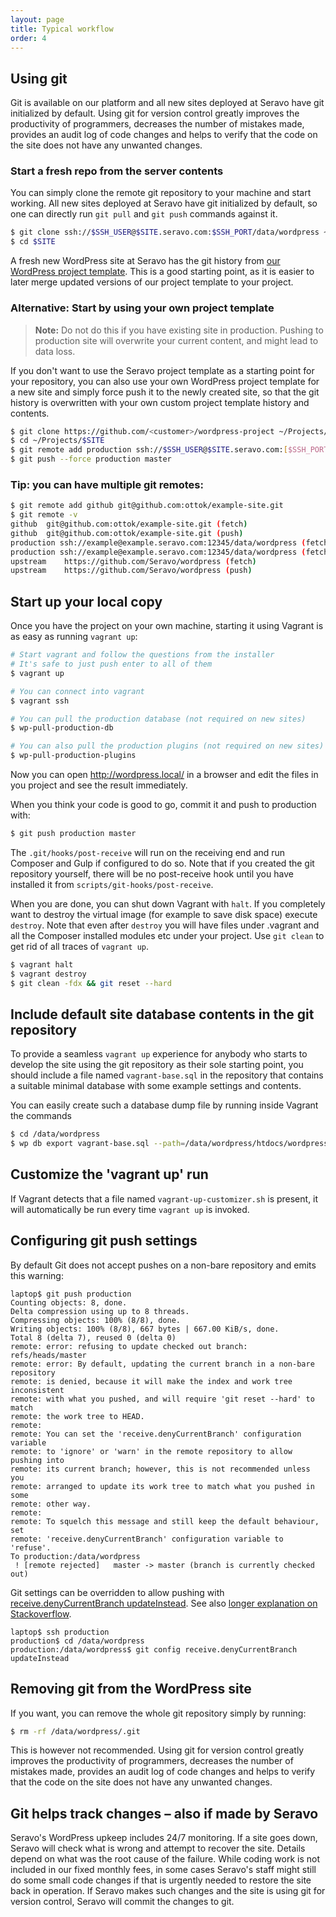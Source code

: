 ```yaml
---
layout: page
title: Typical workflow
order: 4
---
```


## Using git

Git is available on our platform and all new sites deployed at Seravo have git initialized by default. Using git for version control greatly improves the productivity of programmers, decreases the number of mistakes made, provides an audit log of code changes and helps to verify that the code on the site does not have any unwanted changes.

### Start a fresh repo from the server contents

You can simply clone the remote git repository to your machine and start working. All new sites deployed at Seravo have git initialized by default, so one can directly run `git pull` and `git push` commands against it.

```bash
$ git clone ssh://$SSH_USER@$SITE.seravo.com:$SSH_PORT/data/wordpress ~/Projects/$SITE --origin production
$ cd $SITE
```

A fresh new WordPress site at Seravo has the git history from [our WordPress project template](https://github.com/Seravo/wordpress). This is a good starting point, as it is easier to later merge updated versions of our project template to your project.

### Alternative: Start by using your own project template
> **Note:** Do not do this if you have existing site in production. Pushing to production site will overwrite your current content, and might lead to data loss.

If you don't want to use the Seravo project template as a starting point for your repository, you can also use your own WordPress project template for a new site and simply force push it to the newly created site, so that the git history is overwritten with your own custom project template history and contents.

```bash
$ git clone https://github.com/<customer>/wordpress-project ~/Projects/$SITE
$ cd ~/Projects/$SITE
$ git remote add production ssh://$SSH_USER@$SITE.seravo.com:[$SSH_PORT]/data/wordpress
$ git push --force production master
```

### Tip: you can have multiple git remotes:
```bash
$ git remote add github git@github.com:ottok/example-site.git
$ git remote -v
github	git@github.com:ottok/example-site.git (fetch)
github	git@github.com:ottok/example-site.git (push)
production ssh://example@example.seravo.com:12345/data/wordpress (fetch)
production ssh://example@example.seravo.com:12345/data/wordpress (fetch)
upstream	https://github.com/Seravo/wordpress (fetch)
upstream	https://github.com/Seravo/wordpress (push)
```

## Start up your local copy

Once you have the project on your own machine, starting it using Vagrant is as easy as running `vagrant up`:

```bash
# Start vagrant and follow the questions from the installer
# It's safe to just push enter to all of them
$ vagrant up

# You can connect into vagrant
$ vagrant ssh

# You can pull the production database (not required on new sites)
$ wp-pull-production-db

# You can also pull the production plugins (not required on new sites)
$ wp-pull-production-plugins
```

Now you can open http://wordpress.local/ in a browser and edit the files in you project and see the result immediately.


When you think your code is good to go, commit it and push to production with:

```bash
$ git push production master
```

The `.git/hooks/post-receive` will run on the receiving end and run Composer and Gulp if configured to do so. Note that if you created the git repository yourself, there will be no post-receive hook until you have installed it from `scripts/git-hooks/post-receive`.

When you are done, you can shut down Vagrant with `halt`. If you completely want to destroy the virtual image (for example to save disk space) execute `destroy`. Note that even after `destroy` you will have files under .vagrant and all the Composer installed modules etc under your project. Use `git clean` to get rid of all traces of `vagrant up`.

```bash
$ vagrant halt
$ vagrant destroy
$ git clean -fdx && git reset --hard
```

## Include default site database contents in the git repository

To provide a seamless `vagrant up` experience for anybody who starts to develop the site using the git repository as their sole starting point, you should include a file named `vagrant-base.sql` in the repository that contains a suitable minimal database with some example settings and contents.

You can easily create such a database dump file by running inside Vagrant the commands

```bash
$ cd /data/wordpress
$ wp db export vagrant-base.sql --path=/data/wordpress/htdocs/wordpress --skip-extended-insert --allow-root --single-transaction
```

## Customize the 'vagrant up' run

If Vagrant detects that a file named `vagrant-up-customizer.sh` is present, it will automatically be run every time `vagrant up` is invoked.

## Configuring git push settings

By default Git does not accept pushes on a non-bare repository and emits this warning:

```
laptop$ git push production
Counting objects: 8, done.
Delta compression using up to 8 threads.
Compressing objects: 100% (8/8), done.
Writing objects: 100% (8/8), 667 bytes | 667.00 KiB/s, done.
Total 8 (delta 7), reused 0 (delta 0)
remote: error: refusing to update checked out branch: refs/heads/master
remote: error: By default, updating the current branch in a non-bare repository
remote: is denied, because it will make the index and work tree inconsistent
remote: with what you pushed, and will require 'git reset --hard' to match
remote: the work tree to HEAD.
remote:
remote: You can set the 'receive.denyCurrentBranch' configuration variable
remote: to 'ignore' or 'warn' in the remote repository to allow pushing into
remote: its current branch; however, this is not recommended unless you
remote: arranged to update its work tree to match what you pushed in some
remote: other way.
remote:
remote: To squelch this message and still keep the default behaviour, set
remote: 'receive.denyCurrentBranch' configuration variable to 'refuse'.
To production:/data/wordpress
 ! [remote rejected]   master -> master (branch is currently checked out)
```

Git settings can be overridden to allow pushing with [receive.denyCurrentBranch updateInstead](https://git-scm.com/docs/git-config#Documentation/git-config.txt-receivedenyCurrentBranch). See also [longer explanation on Stackoverflow](https://stackoverflow.com/a/28262104/1151722).

```
laptop$ ssh production
production$ cd /data/wordpress
production:/data/wordpress$ git config receive.denyCurrentBranch updateInstead
```

## Removing git from the WordPress site

If you want, you can remove the whole git repository simply by running:

```bash
$ rm -rf /data/wordpress/.git
```

This is however not recommended. Using git for version control greatly improves the productivity of programmers, decreases the number of mistakes made, provides an audit log of code changes and helps to verify that the code on the site does not have any unwanted changes.

## Git helps track changes – also if made by Seravo

Seravo's WordPress upkeep includes 24/7 monitoring. If a site goes down, Seravo will check what is wrong and attempt to recover the site. Details depend on what was the root cause of the failure. While coding work is not included in our fixed monthly fees, in some cases Seravo's staff might still do some small code changes if that is urgently needed to restore the site back in operation. If Seravo makes such changes and the site is using git for version control, Seravo will commit the changes to git.
